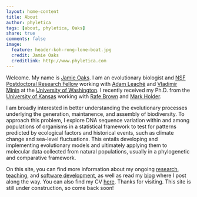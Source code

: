 ```yaml
---
layout: home-content
title: About
author: phyletica 
tags: [about, phyletica, Oaks]
share: true
comments: false
image:
  feature: header-koh-rong-lone-boat.jpg
  credit: Jamie Oaks
  creditlink: http://www.phyletica.com
---
```


Welcome. My name is [Jamie Oaks][1]. I am an evolutionary biologist and [NSF
Postdoctoral Research Fellow][2] working with [Adam Leaché][3] and [Vladimir
Minin][4] at the [University of Washington][5]. I recently received my Ph.D.
from the [University of Kansas][6] working with [Rafe Brown][7] and [Mark
Holder][8].

I am broadly interested in better understanding the evolutionary processes
underlying the generation, maintanence, and assembly of biodiversity. To
approach this problem, I explore DNA sequence variation within and among
populations of organisms in a statistical framework to test for patterns
predicted by ecological factors and historical events, such as climate change
and sea-level fluctuations. This entails developing and implementing
evolutionary models and ultimately applying them to molecular data collected
from natural populations, usually in a phylogenetic and comparative framework.

On this site, you can find more information about my ongoing [research][9],
[teaching][10], and [software development][11], as well as read my [blog][12]
where I post along the way. You can also find my CV [here][13]. Thanks for
visiting. This site is still under construction, so come back soon!

 [1]: http://www.phyletica.com
 [2]: http://www.nsf.gov/awardsearch/showAward?AWD_ID=1308885&HistoricalAwards=false
 [3]: http://faculty.washington.edu/leache/wordpress/
 [4]: https://www.stat.washington.edu/~vminin/
 [5]: http://www.washington.edu
 [6]: http://www.ku.edu
 [7]: http://www.nhm.ku.edu/rbrown/
 [8]: http://phylo.bio.ku.edu/
 [9]: index.php?page_id=191
 [10]: index.php?page_id=219
 [11]: index.php?page_id=249
 [12]: index.php?page_id=31
 [13]: http://www.phyletica.com/wordpress/wp-content/uploads/cv-jro.pdf

